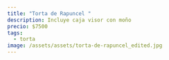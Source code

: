 ```yaml
---
title: "Torta de Rapuncel "
description: Incluye caja visor con moño
precio: $7500
tags:
  - torta
image: /assets/assets/torta-de-rapuncel_edited.jpg
---
```

